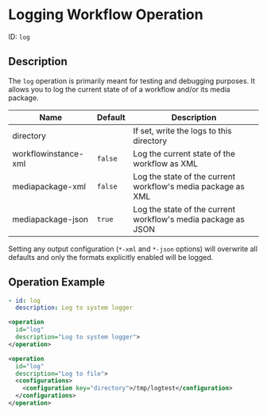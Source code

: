 Logging Workflow Operation
==========================

ID: `log`


Description
-----------

The `log` operation is primarily meant for testing and debugging purposes.
It allows you to log the current state of of a workflow and/or its media package.

|Name                |Default|Description                                                  |
|--------------------|-------|-------------------------------------------------------------|
|directory           |       |If set, write the logs to this directory                     |
|workflowinstance-xml|`false`|Log the current state of the workflow as XML                 |
|mediapackage-xml    |`false`|Log the state of the current workflow's media package as XML |
|mediapackage-json   |`true` |Log the state of the current workflow's media package as JSON|

Setting any output configuration (`*-xml` and `*-json` options) will overwrite all defaults and only the formats
explicitly enabled will be logged.


Operation Example
-----------------

```yml
- id: log
  description: Log to system logger
```

```xml
<operation
  id="log"
  description="Log to system logger">
</operation>
```

```xml
<operation
  id="log"
  description="Log to file">
  <configurations>
    <configuration key="directory">/tmp/logtest</configuration>
  </configurations>
</operation>
```
